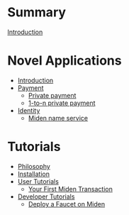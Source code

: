 # Summary

[Introduction](introduction.md)

# Novel Applications
- [Introduction](novel_applications/README.md)
- [Payment]()
  - [Private payment](novel_applications/payment/private_payment.md)
  - [1-to-n private payment](novel_applications/payment/1-to-n_private_payment.md)
- [Identity]()
  - [Miden name service](novel_applications/identity/miden_name_service.md)

# Tutorials
- [Philosophy](tutorials/README.md)
- [Installation](tutorials/installation.md)
- [User Tutorials](tutorials/user/README.md)
  - [Your First Miden Transaction](tutorials/user/first_miden_transaction.md)
- [Developer Tutorials](tutorials/developer/README.md)
  - [Deploy a Faucet on Miden](tutorials/developer/deploy_faucet.md)
